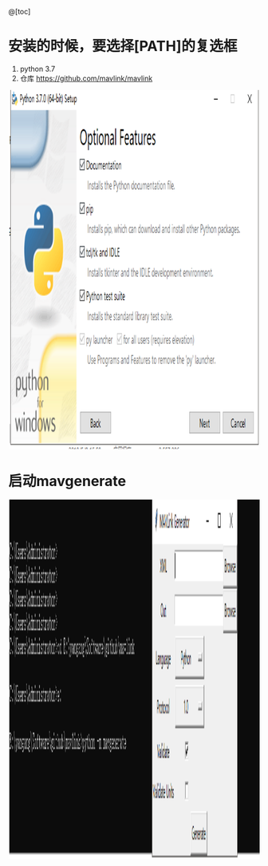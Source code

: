 ﻿

@[toc]
# 安装的时候，要选择[PATH]的复选框
1. python 3.7 
2. 仓库 https://github.com/mavlink/mavlink

<div align="center">
<img src="https://github.com/yangang123/picture/raw/master/python/mav1.PNG" height="720" width="500" > 
</div>

# 启动mavgenerate

<div align="center">
<img src="https://github.com/yangang123/picture/raw/master/python/mav2.PNG" height="720" width="1000" > 
</div>
